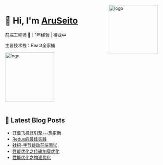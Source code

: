 <img src="https://github-readme-stats.vercel.app/api?username=AruSeito&show_icons=true" alt="logo" height="160" align="right" style="margin: 5px; margin-bottom: 20px;" />

# 👋 Hi, I'm [AruSeito](https://aruseito.github.io/)

前端工程师 🤖｜1年经验 | 待业中

主要技术栈：React全家桶

<img src="https://github-profile-trophy.vercel.app/?username=AruSeito&theme=flat&column=7" alt="logo" height="160" align="center" style="margin: auto; margin-bottom: 20px;" />


## 📕 Latest Blog Posts

<!-- BLOG-POST-LIST:START -->
- [开着飞机修引擎---热更新](https://aruseito.github.io/2021/03/16/%E5%BC%80%E7%9D%80%E9%A3%9E%E6%9C%BA%E4%BF%AE%E5%BC%95%E6%93%8E-%E7%83%AD%E6%9B%B4%E6%96%B0/)
- [Redux的最佳实践](https://aruseito.github.io/2021/03/12/Redux%E7%9A%84%E6%9C%80%E4%BD%B3%E5%AE%9E%E8%B7%B5/)
- [社招-字节跳动前端面试](https://aruseito.github.io/2021/03/10/%E7%A4%BE%E6%8B%9B-%E5%AD%97%E8%8A%82%E8%B7%B3%E5%8A%A8%E5%89%8D%E7%AB%AF%E9%9D%A2%E8%AF%95/)
- [性能优化之传输加载优化](https://aruseito.github.io/2021/03/02/%E6%80%A7%E8%83%BD%E4%BC%98%E5%8C%96%E4%B9%8B%E4%BC%A0%E8%BE%93%E5%8A%A0%E8%BD%BD%E4%BC%98%E5%8C%96/)
- [性能优化之构建优化](https://aruseito.github.io/2021/03/02/%E6%80%A7%E8%83%BD%E4%BC%98%E5%8C%96%E4%B9%8B%E6%9E%84%E5%BB%BA%E4%BC%98%E5%8C%96/)
<!-- BLOG-POST-LIST:END -->






